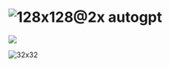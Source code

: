 
# ![128x128@2x](https://user-images.githubusercontent.com/26815443/220181372-40b61bc0-0dc5-43dc-9e90-81472881a592.png) autogpt

<img src="[https://github.com/favicon.ico](https://user-images.githubusercontent.com/26815443/220181372-40b61bc0-0dc5-43dc-9e90-81472881a592.png)">

![32x32](https://user-images.githubusercontent.com/26815443/220184608-059dd314-2412-4561-b7bc-8d3072f3bd59.png)
